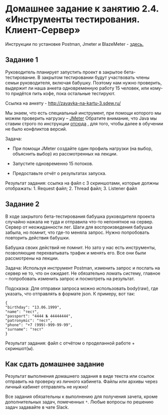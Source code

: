 # Домашнее задание к занятию 2.4. «Инструменты тестирования. Клиент-Сервер»

Инструкции по установке Postman, Jmeter и BlazeMeter - [здесь.](https://docs.google.com/document/d/1gtD26k7OASya63UaQ4kg8yAjTcfkeBJu_t-NDxaPmpY/edit?usp=sharing)

## Задание 1

Руководитель планирует запустить проект в закрытое бета-тестирование. В закрытом тестировании будут участвовать члены семьи руководителя, включая бабушку. Поэтому нам нужно проверить, выдержит ли наша анкета одновременную работу 15 человек, или кому-то придётся пить кофе, пока остальные тестируют. 

Ссылка на анкету - http://zayavka-na-kartu-3.sdew.ru/

Мы знаем, что есть специальный инструмент, при помощи которого мы можем проверить нагрузку – [JMeter](https://jmeter.apache.org/)
Обратите внимание, что Java мы ставим строго по инструкции [отсюда](https://github.com/netology-code/javaqa-homeworks/blob/master/intro/openjdk11-manual.md) , для того, чтобы далее в обучении не было конфликтов версий.

Задача:
* При помощи JMeter создайте один профиль нагрузки (на выбор, объяснить выбор) из рассмотренных на лекции.

* Запустите одновременно 15 потоков.

* Предоставьте отчёт о результатах запуска. 

Результат задания: ссылка на файл с 3 скриншотами, которые должны отображать: 1. Request файл; 2. Thread файл; 3. Listener файл


## Задание 2 

В ходе закрытого бета-тестирования бабушка руководителя проекта случайно нажала не туда и отправила что-то непонятное на сервер. Сервер от неожиданности лег. Шаги для воспроизведения бабушка забыла, но помнит, что где-то меняла запрос. Нужно попробовать повторить действия бабушки. 

Бабушка своих действий не помнит. Но зато у нас есть инструменты, позволяющие перехватывать трафик и менять его. Все они были рассмотрены на лекции.

Задача:
Используя инструмент Postman, изменить запрос и послать на сервер не то, что он ожидает. Не обязательно ломать систему, главное – попробовать изменить запрос и посмотреть на результат.

Подсказка: 
Для отправки запроса можно использовать body(raw), где указать, что отправлять в формате json.
К примеру, вот так: 

```
{
"birthday": "13.06.1999",
"name": "тест",
"passport": "4444 № 44444444",
"patronymic": "тест",
"phone": "+7 (999)-999-99-99",
"surname": "тест"
}
```

Результат задания: файл с отчётом о проделанной работе + скриншот(ы).

## Как сдать домашнее задание
Результат выполнения домашнего задания в виде текста или ссылок отправить на проверку из личного кабинета.
Файлы или архивы через личный кабинет отправлять не нужно!


Все задания обязательны к выполнению для получения зачета, кроме дополнительных задач, помеченных `*`. 
Любые вопросы по решению задач задавайте в чате Slack.

